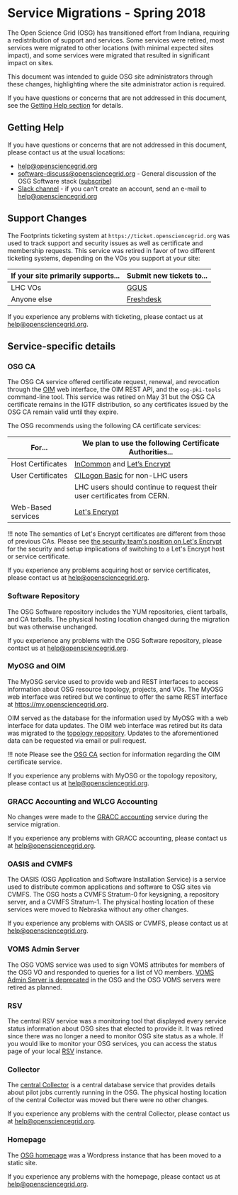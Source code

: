 Service Migrations - Spring 2018
================================

The Open Science Grid (OSG) has transitioned effort from Indiana, requiring a redistribution of support and services.
Some services were retired, most services were migrated to other locations (with minimal expected sites impact),
and some services were migrated that resulted in significant impact on sites.

This document was intended to guide OSG site administrators through these changes, highlighting where the site
administrator action is required.

If you have questions or concerns that are not addressed in this document, see the [Getting Help section](#getting-help)
for details.

Getting Help
------------

If you have questions or concerns that are not addressed in this document, please contact us at the usual locations:

-  [help@opensciencegrid.org](mailto:help@opensciencegrid.org)
-  [software-discuss@opensciencegrid.org](mailto:software-discuss@opensciencegrid.org) -
   General discussion of the OSG Software stack
   ([subscribe](https://listserv.fnal.gov/scripts/wa.exe?SUBED1=SOFTWARE-DISCUSS&A=1))
-  [Slack channel](https://opensciencegrid.slack.com/messages/osg-software) - if you can't create an account, 
   send an e-mail to [help@opensciencegrid.org](mailto:help@opensciencegrid.org)

Support Changes
---------------

The Footprints ticketing system at `https://ticket.opensciencegrid.org` was used to track support and security issues as
well as certificate and membership requests.
This service was retired in favor of two different ticketing systems, depending on the VOs you support at your site:

| If your site primarily supports... | Submit new tickets to...                         |
|------------------------------------|--------------------------------------------------|
| LHC VOs                            | [GGUS](https://ggus.eu)                          |
| Anyone else                        | [Freshdesk](https://support.opensciencegrid.org) |

If you experience any problems with ticketing, please contact us at
[help@opensciencegrid.org](mailto:help@opensciencegrid.org).

Service-specific details
------------------------

### OSG CA ###

The OSG CA service offered certificate request, renewal, and revocation through the [OIM](#myosg-and-oim) web interface, 
the OIM REST API, and the `osg-pki-tools` command-line tool.
This service was retired on May 31 but the OSG CA certificate remains in the IGTF distribution, so any certificates
issued by the OSG CA remain valid until they expire.

The OSG recommends using the following CA certificate services:

| For...             | We plan to use the following Certificate Authorities...                             |
|--------------------|-------------------------------------------------------------------------------------|
| Host  Certificates | [InCommon](https://www.incommon.org/) and [Let’s Encrypt](https://letsencrypt.org/) |
| User Certificates  | [CILogon Basic](https://cilogon.org/) for non-LHC users                             |
|                    | LHC users should continue to request their user certificates from CERN.             |
| Web-Based services | [Let's Encrypt](https://letsencrypt.org)                                            |

!!! note
    The semantics of Let's Encrypt certificates are different from those of previous CAs.
    Please see
    [the security team's position on Let's Encrypt](https://www.opensciencegrid.org/security/LetsEncryptOSGCAbundle/)
    for the security and setup implications of switching to a Let's Encrypt host or service certificate.

If you experience any problems acquiring host or service certificates, please contact us at
[help@opensciencegrid.org](mailto:help@opensciencegrid.org).


### Software Repository ###

The OSG Software repository includes the YUM repositories, client tarballs, and CA tarballs.
The physical hosting location changed during the migration but was otherwise unchanged.

If you experience any problems with the OSG Software repository, please contact us at
[help@opensciencegrid.org](mailto:help@opensciencegrid.org).

### MyOSG and OIM ###

The MyOSG service used to provide web and REST interfaces to access information about OSG resource topology, projects,
and VOs.
The MyOSG web interface was retired but we continue to offer the same REST interface at <https://my.opensciencegrid.org>.

OIM served as the database for the information used by MyOSG with a web
interface for data updates.
The OIM web interface was retired but its data was migrated to the [topology repository](https://github.com/opensciencegrid/topology/).
Updates to the aforementioned data can be requested via email or pull request.

!!! note
    Please see the [OSG CA](#osg-ca) section for information regarding the OIM certificate service.

If you experience any problems with MyOSG or the topology repository, please contact us at
[help@opensciencegrid.org](mailto:help@opensciencegrid.org).

### GRACC Accounting and WLCG Accounting ###

No changes were made to the [GRACC accounting](https://gracc.opensciencegrid.org/dashboard/db/gracc-home?orgId=1)
service during the service migration.

If you experience any problems with GRACC accounting, please contact us at
[help@opensciencegrid.org](mailto:help@opensciencegrid.org).

### OASIS and CVMFS ###

The OASIS (OSG Application and Software Installation Service) is a service used to distribute common applications and
software to OSG sites via CVMFS.
The OSG hosts a CVMFS Stratum-0 for keysigning, a repository server, and a CVMFS Stratum-1.
The physical hosting location of these services were moved to Nebraska without any other changes.

If you experience any problems with OASIS or CVMFS, please contact us at
[help@opensciencegrid.org](mailto:help@opensciencegrid.org).

### VOMS Admin Server ###

The OSG VOMS service was used to sign VOMS attributes for members of the OSG VO and responded to queries for a list of
VO members.
[VOMS Admin Server is deprecated](../policy/voms-admin-retire.md) in the OSG and the OSG VOMS servers were retired as planned.

### RSV ###

The central RSV service was a monitoring tool that displayed every service status information about OSG sites that
elected to provide it.
It was retired since there was no longer a need to monitor OSG site status as a whole.
If you would like to monitor your OSG services, you can access the status page of your local
[RSV](https://www.opensciencegrid.org/docs/monitoring/install-rsv/) instance.

### Collector ###

The [central Collector](http://collector.opensciencegrid.org/) is a central database service that provides details about
pilot jobs currently running in the OSG.
The physical hosting location of the central Collector was moved but there were no other changes.

If you experience any problems with the central Collector, please contact us at
[help@opensciencegrid.org](mailto:help@opensciencegrid.org).

### Homepage ###

The [OSG homepage](https://opensciencegrid.org) was a Wordpress instance that has been moved to a static site.

If you experience any problems with the homepage, please contact us at
[help@opensciencegrid.org](mailto:help@opensciencegrid.org).
